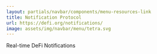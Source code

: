 ```yaml
---
layout: partials/navbar/components/menu-resources-link
title: Notification Protocol
url: https://defi.org/notifications/
image: assets/img/navbar/menu/tetra.svg
---
```


Real-time DeFi Notifications